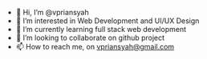 - 👋 Hi, I’m @vpriansyah
- 👀 I’m interested in Web Development and UI/UX Design
- 🌱 I’m currently learning full stack web development
- 💞️ I’m looking to collaborate on github project
- 📫 How to reach me, on vpriansyah@gmail.com

<!---
vpriansyah/vpriansyah is a ✨ special ✨ repository because its `README.md` (this file) appears on your GitHub profile.
You can click the Preview link to take a look at your changes.
--->
